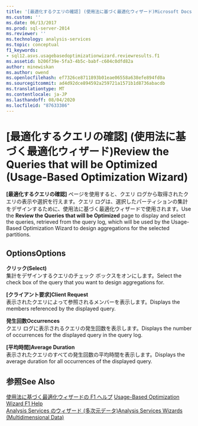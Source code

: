 ```yaml
---
title: '[最適化するクエリの確認] (使用法に基づく最適化ウィザード)Microsoft Docs'
ms.custom: ''
ms.date: 06/13/2017
ms.prod: sql-server-2014
ms.reviewer: ''
ms.technology: analysis-services
ms.topic: conceptual
f1_keywords:
- sql12.asvs.usagebasedoptimizationwizard.reviewresults.f1
ms.assetid: b206f39e-5fa3-4b5c-babf-c604c0dfd82a
author: minewiskan
ms.author: owend
ms.openlocfilehash: ef7326ce8711893b01eae06558a638efe894fd0a
ms.sourcegitcommit: ad4d92dce894592a259721a1571b1d8736abacdb
ms.translationtype: MT
ms.contentlocale: ja-JP
ms.lasthandoff: 08/04/2020
ms.locfileid: "87633386"
---
```

# <a name="review-the-queries-that-will-be-optimized-usage-based-optimization-wizard"></a><span data-ttu-id="8955b-102">[最適化するクエリの確認] (使用法に基づく最適化ウィザード)</span><span class="sxs-lookup"><span data-stu-id="8955b-102">Review the Queries that will be Optimized (Usage-Based Optimization Wizard)</span></span>
  <span data-ttu-id="8955b-103">**[最適化するクエリの確認]** ページを使用すると、クエリ ログから取得されたクエリの表示や選択を行えます。クエリ ログは、選択したパーティションの集計をデザインするために、使用法に基づく最適化ウィザードで使用されます。</span><span class="sxs-lookup"><span data-stu-id="8955b-103">Use the **Review the Queries that will be Optimized** page to display and select the queries, retrieved from the query log, which will be used by the Usage-Based Optimization Wizard to design aggregations for the selected partitions.</span></span>  
  
## <a name="options"></a><span data-ttu-id="8955b-104">Options</span><span class="sxs-lookup"><span data-stu-id="8955b-104">Options</span></span>  
 <span data-ttu-id="8955b-105">**クリック**</span><span class="sxs-lookup"><span data-stu-id="8955b-105">**(Select)**</span></span>  
 <span data-ttu-id="8955b-106">集計をデザインするクエリのチェック ボックスをオンにします。</span><span class="sxs-lookup"><span data-stu-id="8955b-106">Select the check box of the query that you want to design aggregations for.</span></span>  
  
 <span data-ttu-id="8955b-107">**[クライアント要求]**</span><span class="sxs-lookup"><span data-stu-id="8955b-107">**Client Request**</span></span>  
 <span data-ttu-id="8955b-108">表示されたクエリによって参照されるメンバーを表示します。</span><span class="sxs-lookup"><span data-stu-id="8955b-108">Displays the members referenced by the displayed query.</span></span>  
  
 <span data-ttu-id="8955b-109">**発生回数**</span><span class="sxs-lookup"><span data-stu-id="8955b-109">**Occurrences**</span></span>  
 <span data-ttu-id="8955b-110">クエリ ログに表示されるクエリの発生回数を表示します。</span><span class="sxs-lookup"><span data-stu-id="8955b-110">Displays the number of occurrences for the displayed query in the query log.</span></span>  
  
 <span data-ttu-id="8955b-111">**[平均時間]**</span><span class="sxs-lookup"><span data-stu-id="8955b-111">**Average Duration**</span></span>  
 <span data-ttu-id="8955b-112">表示されたクエリのすべての発生回数の平均時間を表示します。</span><span class="sxs-lookup"><span data-stu-id="8955b-112">Displays the average duration for all occurrences of the displayed query.</span></span>  
  
## <a name="see-also"></a><span data-ttu-id="8955b-113">参照</span><span class="sxs-lookup"><span data-stu-id="8955b-113">See Also</span></span>  
 <span data-ttu-id="8955b-114">[使用法に基づく最適化ウィザードの F1 ヘルプ](usage-based-optimization-wizard-f1-help.md) </span><span class="sxs-lookup"><span data-stu-id="8955b-114">[Usage-Based Optimization Wizard F1 Help](usage-based-optimization-wizard-f1-help.md) </span></span>  
 [<span data-ttu-id="8955b-115">Analysis Services のウィザード &#40;多次元データ&#41;</span><span class="sxs-lookup"><span data-stu-id="8955b-115">Analysis Services Wizards &#40;Multidimensional Data&#41;</span></span>](analysis-services-wizards-multidimensional-data.md)  
  
  
